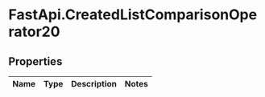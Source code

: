# FastApi.CreatedListComparisonOperator20

## Properties
Name | Type | Description | Notes
------------ | ------------- | ------------- | -------------
